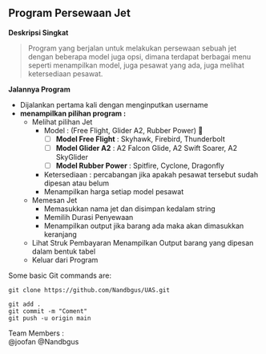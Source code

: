 ## Program Persewaan Jet

 **Deskripsi Singkat**
>  Program yang berjalan untuk melakukan persewaan sebuah jet dengan beberapa model juga opsi, dimana terdapat berbagai menu seperti menampilkan model, juga pesawat yang ada, juga melihat ketersediaan pesawat.


**Jalannya Program**
- Dijalankan pertama kali dengan menginputkan username
- **menampilkan pilihan program :**
  - Melihat pilihan Jet
    - Model : (Free Flight, Glider A2, Rubber Power) :tada:
       - [ ] **Model Free Flight** : Skyhawk, Firebird, Thunderbolt
       - [ ] **Model Glider A2** : A2 Falcon Glide, A2 Swift Soarer, A2 SkyGlider
       - [ ] **Model Rubber Power** : Spitfire, Cyclone, Dragonfly
    - Ketersediaan : percabangan jika apakah pesawat tersebut sudah dipesan atau belum
    - Menampilkan harga setiap model pesawat
  - Memesan Jet
    - Memasukkan nama jet dan disimpan kedalam string
    - Memilih Durasi Penyewaan
    - Menampilkan output jika barang ada maka akan dimasukkan keranjang
  - Lihat Struk Pembayaran
    Menampilkan Output barang yang dipesan dalam bentuk tabel
  - Keluar dari Program

Some basic Git commands are:
```
git clone https://github.com/Nandbgus/UAS.git

git add .
git commit -m "Coment"
git push -u origin main
```

Team Members :  
@joofan 
@Nandbgus
